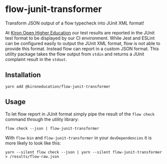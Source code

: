 # flow-junit-transformer

Transform JSON output of a flow typecheck into JUnit XML format!

At [Kiron Open Higher Education](https://kiron.ngo) our test results are reported in the JUnit test format to be displayed by our CI environment. While Jest and ESLint can be configured easily to output the JUnit XML format, flow is not able to provide this format. Instead flow can report in a custom JSON format. This utility package takes the flow output from `stdin` and returns a JUnit complaint result in the `stdout`.

## Installation

```
yarn add @kironeducation/flow-junit-transformer
```

## Usage

To let flow report in JUnit format simply pipe the result of the `flow check` command through the utility library:

```
flow check --json | flow-junit-transformer
```

With `flow-bin` and `flow-junit-transformer` in your `devDependencies` it is more likely to look like this:

```
yarn --silent flow check --json | yarn --silent flow-junit-transformer > /results/flow-raw.json
```
